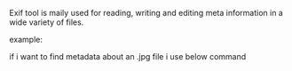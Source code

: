 Exif tool is maily used for reading, writing and editing meta information in a wide variety of files.



example: 

if i want to find metadata about an .jpg file i use below command

